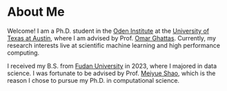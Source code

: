 # About Me

Welcome! I am a Ph.D. student in the [Oden Institute](https://www.oden.utexas.edu) at the [University of Texas at Austin](https://www.utexas.edu),
where I am advised by Prof. [Omar Ghattas](https://oden.utexas.edu/people/directory/Omar-Ghattas/).
Currently, my research interests live at scientific machine learning and high performance computing.

I received my B.S. from [Fudan University](https://www.fudan.edu.cn/) in 2023, where I majored in data science.
I was fortunate to be advised by Prof. [Meiyue Shao](https://scholar.google.com/citations?user=yk0MnRQAAAAJ&hl=en),
which is the reason I chose to pursue my Ph.D. in computational science.
